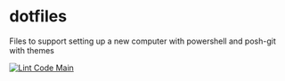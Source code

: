 # dotfiles

Files to support setting up a new computer with powershell and posh-git with themes

[![Lint Code Main](https://github.com/mpaulosky/dotfiles/actions/workflows/super-lintner-main.yml/badge.svg?branch=main)](https://github.com/mpaulosky/dotfiles/actions/workflows/super-lintner-main.yml)
